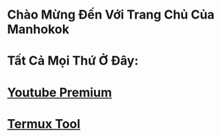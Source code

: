 # Chào Mừng Đến Với Trang Chủ Của Manhokok

# Tất Cả Mọi Thứ Ở Đây: 

# [Youtube Premium](https://github.com/manhokok/ytb-premium/releases/tag/Stable19.46.42)

# [Termux Tool](https://github.com/manhokok/ToolSdcard/)

